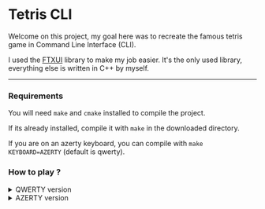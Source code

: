 # Tetris CLI


Welcome on this project, my goal here was to recreate the
famous tetris game in Command Line Interface (CLI).

I used the [FTXUI](https://github.com/ArthurSonzogni/FTXUI) library
to make my job easier. It's the only used library, everything else
is written in C++ by myself.

---
### Requirements

You will need `make` and `cmake` installed to compile the project.

If its already installed, compile it with `make` in the downloaded directory.

If you are on an azerty keyboard, you can compile with `make KEYBOARD=AZERTY` (default is qwerty).


### How to play ?

<details><summary>QWERTY version</summary>

Use the arrow keys or `a` and `d` to move the tetromino.

Use the `q` and `e` key to rotate the tetromino clockwise and counter-clockwise.

Use the `w` key to swap the current tetromino with the hold one.

You can speed up the tetromino fall by pressing the `arrow down` or `s` key 
or even teleport it to its shadow right beneath it by pressing `space`.

You can pause the game with the `p` key, resume it with the `Play` button or the `p` key again.
</details>

<details><summary>AZERTY version</summary>

Use the arrow keys or `q` `d` to move the tetromino.

Use the `a` and `e` key to rotate the tetromino clockwise and counter-clockwise.

Use the `z` key to swap the current tetromino with the hold one.

You can speed up the tetromino fall by pressing the `arrow down` or `s` key 
or even teleport it to its shadow right beneath it by pressing `space`.

You can pause the game with the `p` key, resume it with the `Play` button or the `p` key again.
</details>

